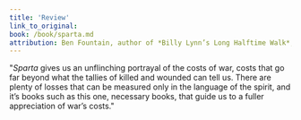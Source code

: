 ```yaml
---
title: 'Review'
link_to_original:
book: /book/sparta.md
attribution: Ben Fountain, author of *Billy Lynn’s Long Halftime Walk*, winner of the National Book Critics Circle Fiction Award
---
```

"*Sparta* gives us an unflinching portrayal of the costs of war, costs that go far beyond what the tallies of killed and wounded can tell us. There are plenty of losses that can be measured only in the language of the spirit, and it’s books such as this one, necessary books, that guide us to a fuller appreciation of war’s costs."

